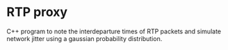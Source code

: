 # RTP proxy

C++ program to note the interdeparture times of RTP packets and simulate network jitter using a gaussian probability distribution.
